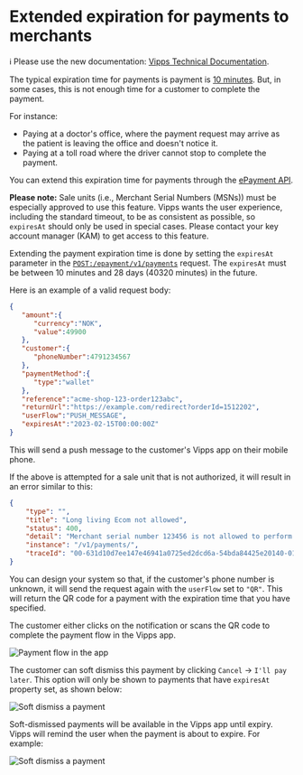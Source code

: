 <!-- START_METADATA
---
title: Extended expiration payments
---
END_METADATA -->

# Extended expiration for payments to merchants

<!-- START_COMMENT -->

ℹ️ Please use the new documentation:
[Vipps Technical Documentation](https://vippsas.github.io/vipps-developer-docs/).

<!-- END_COMMENT -->

The typical expiration time for payments is
payment is
[10 minutes](https://vippsas.github.io/vipps-developer-docs/docs/vipps-developers/common-topics/timeouts).
But, in some cases, this is not enough time for a customer to complete the payment.

For instance:

* Paying at a doctor's office, where the payment request may arrive as the patient
  is leaving the office and doesn't notice it.
* Paying at a toll road where the driver cannot stop to complete the payment.

You can extend this expiration time for payments through the
[ePayment API](https://vippsas.github.io/vipps-developer-docs/docs/APIs/epayment-api).


**Please note:** Sale units (i.e., Merchant Serial Numbers (MSNs)) must be especially approved to use this feature.
Vipps wants the user experience, including the standard timeout, to be as
consistent as possible, so `expiresAt` should only be used in special cases.
Please contact your key account manager (KAM) to get access to this feature.

Extending the payment expiration time is done by setting the `expiresAt` parameter in the
[`POST:/epayment/v1/payments`](https://vippsas.github.io/vipps-developer-docs/api/epayment#tag/CreatePayments)
request.
The `expiresAt` must be between 10 minutes and 28 days (40320 minutes) in the future.

Here is an example of a valid request body:

```json
{
   "amount":{
      "currency":"NOK",
      "value":49900
   },
   "customer":{
      "phoneNumber":4791234567
   },
   "paymentMethod":{
      "type":"wallet"
   },
   "reference":"acme-shop-123-order123abc",
   "returnUrl":"https://example.com/redirect?orderId=1512202",
   "userFlow":"PUSH_MESSAGE",
   "expiresAt":"2023-02-15T00:00:00Z"
}
```

This will send a push message to the customer's Vipps app on their mobile phone.

If the above is attempted for a sale unit that is not authorized, it will result in
an error similar to this:

```json
{
    "type": "",
    "title": "Long living Ecom not allowed",
    "status": 400,
    "detail": "Merchant serial number 123456 is not allowed to perform long living Ecom transactions",
    "instance": "/v1/payments/",
    "traceId": "00-631d10d7ee147e46941a0725ed2dcd6a-54bda84425e20140-01"
}
```

You can design your system so that, if the customer's phone number is unknown, it will
send the request again with the `userFlow` set to `"QR"`.
This will return the QR code for a payment with the expiration time that you have specified.

The customer either clicks on the notification or scans the QR code to complete the payment flow in the Vipps app.

![Payment flow in the app](images/Long-expiry-time-payment-request.png)

The customer can soft dismiss this payment by clicking `Cancel` -> `I'll pay later`.
This option will only be shown to payments that have `expiresAt` property set,
as shown below:

![Soft dismiss a payment](images/Soft-dismiss.png)

Soft-dismissed payments will be available in the Vipps app until expiry.
Vipps will remind the user when the payment is about to expire. For example:

![Soft dismiss a payment](images/Soft-dismissed-payment-in-home-screen.png)
